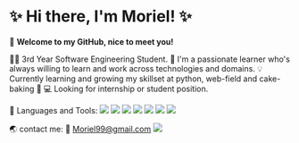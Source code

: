 # :sparkles: Hi there, I'm Moriel! :sparkles:
:wave: **Welcome to my GitHub, nice to meet you!**

:woman_technologist: 3rd Year Software Engineering Student.
:open_book: I'm a passionate learner who's always willing to learn and work across technologies and domains.
:bulb: Currently learning and growing my skillset at python, web-field and cake-baking :cake:
:computer: Looking for internship or student position.



:rocket: Languages and Tools:
<img src="https://img.shields.io/badge/c++%20-%2300599C.svg?&style=for-the-badge&logo=c%2B%2B&ogoColor=white"/> <img src="https://img.shields.io/badge/c%20-%2300599C.svg?&style=for-the-badge&logo=c&logoColor=white"/> <img src="https://img.shields.io/badge/html5%20-%23E34F26.svg?&style=for-the-badge&logo=html5&logoColor=white"/> <img src="https://img.shields.io/badge/css3%20-%231572B6.svg?&style=for-the-badge&logo=css3&logoColor=white"/> <img src="https://img.shields.io/badge/javascript%20-%23323330.svg?&style=for-the-badge&logo=javascript&logoColor=%23F7DF1E"/> <img src="https://img.shields.io/badge/python%20-%2314354C.svg?&style=for-the-badge&logo=python&logoColor=white"/> 
<img src="https://img.shields.io/badge/mysql-%2300f.svg?&style=for-the-badge&logo=mysql&logoColor=white"/>



:earth_asia: contact me:
:email: Moriel99@gmail.com <a href="https://www.linkedin.com/in/morielturjeman/">
<img src="https://img.shields.io/badge/linkedin%20-%230077B5.svg?&style=for-the-badge&logo=linkedin&logoColor=white"/>
</a>
